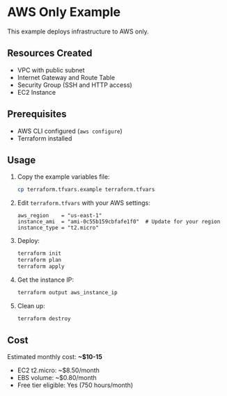 # AWS Only Example

This example deploys infrastructure to AWS only.

## Resources Created

- VPC with public subnet
- Internet Gateway and Route Table
- Security Group (SSH and HTTP access)
- EC2 Instance

## Prerequisites

- AWS CLI configured (`aws configure`)
- Terraform installed

## Usage

1. Copy the example variables file:
   ```bash
   cp terraform.tfvars.example terraform.tfvars
   ```

2. Edit `terraform.tfvars` with your AWS settings:
   ```hcl
   aws_region    = "us-east-1"
   instance_ami  = "ami-0c55b159cbfafe1f0"  # Update for your region
   instance_type = "t2.micro"
   ```

3. Deploy:
   ```bash
   terraform init
   terraform plan
   terraform apply
   ```

4. Get the instance IP:
   ```bash
   terraform output aws_instance_ip
   ```

5. Clean up:
   ```bash
   terraform destroy
   ```

## Cost

Estimated monthly cost: **~$10-15**
- EC2 t2.micro: ~$8.50/month
- EBS volume: ~$0.80/month
- Free tier eligible: Yes (750 hours/month)
